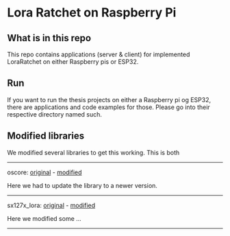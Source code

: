 # Lora Ratchet on Raspberry Pi

## What is in this repo

This repo contains applications (server & client) for implemented LoraRatchet on either Raspberry pis or ESP32.

## Run

If you want to run the thesis projects on either a Raspberry pi og ESP32, there are applications and code examples for those. Please go into their respective directory named such.

## Modified libraries

We modified several libraries to get this working. This is both 

---

oscore: [original](https://github.com/martindisch/oscore) - [modified](https://github.com/DavidCarl/oscore)

Here we had to update the library to a newer version. 

---

sx127x_lora: [original](https://crates.io/crates/sx127x_lora) - [modified](https://github.com/DavidCarl/sx127x_lora)

Here we modified some ...

---